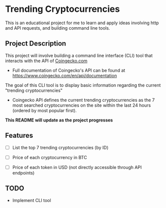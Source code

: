 # Trending Cryptocurrencies

This is an educational project for me to learn and apply ideas involving http and API requests, and building command line tools. 

## Project Description

This project will involve building a command line interface (CLI) tool that interacts with the API of [Coingecko.com](https://www.coingecko.com/)
  * Full documentation of Coingecko's API can be found at https://www.coingecko.com/en/api/documentation

The goal of this CLI tool is to display basic information regarding the current "trending cryptocurrencies"
  * Coingecko API defines the current trending cryptocurrencies as the 7 most searched cryptocurrencies on the site within the last 24 hours (ordered by most popular first).
  
**This README will update as the project progresses** 

## Features
- [ ] List the top 7 trending cryptocurrencies (by ID)
- [ ] Price of each cryptocurrency in BTC
- [ ] Price of each token in USD (not directly accessible through API endpoints)



## TODO
- Implement CLI tool
  